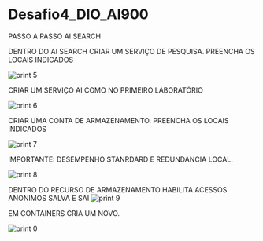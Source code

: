 # Desafio4_DIO_AI900

PASSO A PASSO AI SEARCH  

DENTRO DO AI SEARCH CRIAR UM SERVIÇO DE PESQUISA. PREENCHA OS LOCAIS INDICADOS  

![print 5](https://github.com/GicaNunes/Desafio4_DIO_AI900/assets/62978214/6f531bda-8369-49de-8308-d42b2c871523)

CRIAR UM SERVIÇO AI COMO NO PRIMEIRO LABORATÓRIO

![print 6](https://github.com/GicaNunes/Desafio4_DIO_AI900/assets/62978214/c815686a-89fb-4708-8fc9-dcfcc2dfef1c)

CRIAR UMA CONTA DE ARMAZENAMENTO. PREENCHA OS LOCAIS INDICADOS  

![print 7](https://github.com/GicaNunes/Desafio4_DIO_AI900/assets/62978214/d75e8ef9-fca9-4fee-b2df-0b636cac6219)

IMPORTANTE:
DESEMPENHO STANRDARD E REDUNDANCIA LOCAL.

![print 8](https://github.com/GicaNunes/Desafio4_DIO_AI900/assets/62978214/7fd97e71-fdd5-41ae-825b-9fd8a9c14bd7)

DENTRO DO RECURSO DE ARMAZENAMENTO HABILITA ACESSOS ANONIMOS 
SALVA E SAI
![print 9](https://github.com/GicaNunes/Desafio4_DIO_AI900/assets/62978214/0c23f781-3bdf-48aa-8703-dc46899b7f3d)

EM CONTAINERS 
CRIA UM NOVO. 


![print 0](https://github.com/GicaNunes/Desafio4_DIO_AI900/assets/62978214/d6989c73-c0a4-45ff-8244-e1dfca14d80e)





